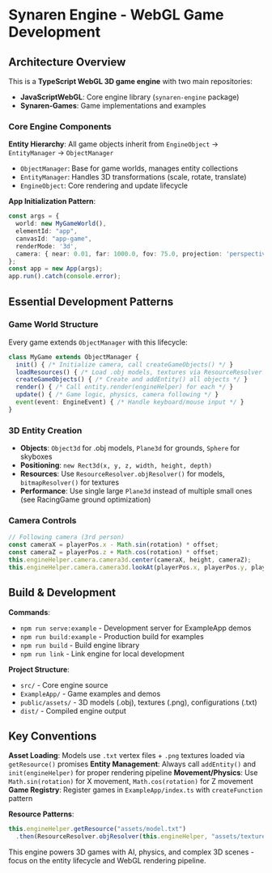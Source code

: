 # Synaren Engine - WebGL Game Development

## Architecture Overview

This is a **TypeScript WebGL 3D game engine** with two main repositories:
- **JavaScriptWebGL**: Core engine library (`synaren-engine` package)
- **Synaren-Games**: Game implementations and examples

### Core Engine Components

**Entity Hierarchy**: All game objects inherit from `EngineObject` → `EntityManager` → `ObjectManager`
- `ObjectManager`: Base for game worlds, manages entity collections
- `EntityManager`: Handles 3D transformations (scale, rotate, translate)
- `EngineObject`: Core rendering and update lifecycle

**App Initialization Pattern**:
```typescript
const args = {
  world: new MyGameWorld(),
  elementId: "app",
  canvasId: "app-game", 
  renderMode: '3d',
  camera: { near: 0.01, far: 1000.0, fov: 75.0, projection: 'perspective' }
};
const app = new App(args);
app.run().catch(console.error);
```

## Essential Development Patterns

### Game World Structure
Every game extends `ObjectManager` with this lifecycle:
```typescript
class MyGame extends ObjectManager {
  init() { /* Initialize camera, call createGameObjects() */ }
  loadResources() { /* Load .obj models, textures via ResourceResolver */ }
  createGameObjects() { /* Create and addEntity() all objects */ }
  render() { /* Call entity.render(engineHelper) for each */ }
  update() { /* Game logic, physics, camera following */ }
  event(event: EngineEvent) { /* Handle keyboard/mouse input */ }
}
```

### 3D Entity Creation
- **Objects**: `Object3d` for .obj models, `Plane3d` for grounds, `Sphere` for skyboxes
- **Positioning**: `new Rect3d(x, y, z, width, height, depth)`
- **Resources**: Use `ResourceResolver.objResolver()` for models, `bitmapResolver()` for textures
- **Performance**: Use single large `Plane3d` instead of multiple small ones (see RacingGame ground optimization)

### Camera Controls
```typescript
// Following camera (3rd person)
const cameraX = playerPos.x - Math.sin(rotation) * offset;
const cameraZ = playerPos.z + Math.cos(rotation) * offset;
this.engineHelper.camera.camera3d.center(cameraX, height, cameraZ);
this.engineHelper.camera.camera3d.lookAt(playerPos.x, playerPos.y, playerPos.z);
```

## Build & Development

**Commands**:
- `npm run serve:example` - Development server for ExampleApp demos
- `npm run build:example` - Production build for examples
- `npm run build` - Build engine library
- `npm run link` - Link engine for local development

**Project Structure**:
- `src/` - Core engine source
- `ExampleApp/` - Game examples and demos
- `public/assets/` - 3D models (.obj), textures (.png), configurations (.txt)
- `dist/` - Compiled engine output

## Key Conventions

**Asset Loading**: Models use `.txt` vertex files + `.png` textures loaded via `getResource()` promises
**Entity Management**: Always call `addEntity()` and `init(engineHelper)` for proper rendering pipeline
**Movement/Physics**: Use `Math.sin(rotation)` for X movement, `Math.cos(rotation)` for Z movement
**Game Registry**: Register games in `ExampleApp/index.ts` with `createFunction` pattern

**Resource Patterns**:
```typescript
this.engineHelper.getResource("assets/model.txt")
  .then(ResourceResolver.objResolver(this.engineHelper, "assets/texture.png", "cacheId"))
```

This engine powers 3D games with AI, physics, and complex 3D scenes - focus on the entity lifecycle and WebGL rendering pipeline.
